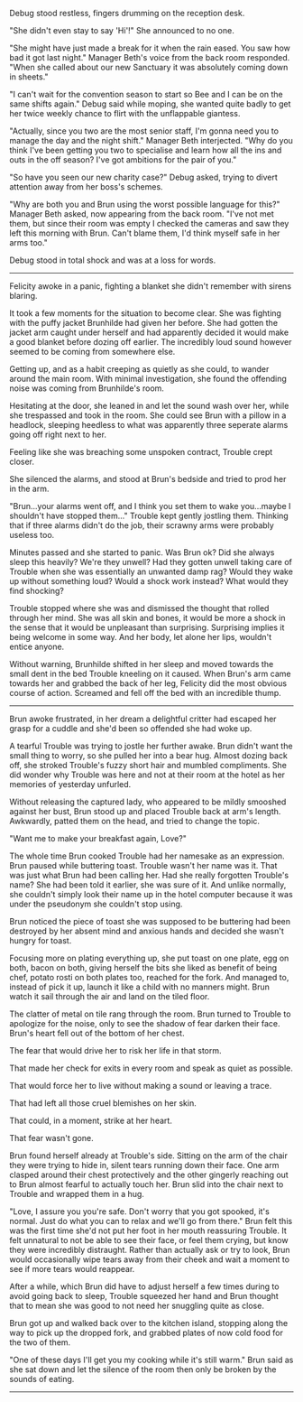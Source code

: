 Debug stood restless, fingers drumming on the reception desk.

"She didn't even stay to say 'Hi'!" She announced to no one.

"She might have just made a break for it when the rain eased. You saw how bad it got last night." Manager Beth's voice from the back room responded. "When she called about our new Sanctuary it was absolutely coming down in sheets."

"I can't wait for the convention season to start so Bee and I can be on the same shifts again." Debug said while moping, she wanted quite badly to get her twice weekly chance to flirt with the unflappable giantess.

"Actually, since you two are the most senior staff, I'm gonna need you to manage the day and the night shift." Manager Beth interjected. "Why do you think I've been getting you two to specialise and learn how all the ins and outs in the off season? I've got ambitions for the pair of you."

"So have you seen our new charity case?" Debug asked, trying to divert attention away from her boss's schemes. 

"Why are both you and Brun using the worst possible language for this?" Manager Beth asked, now appearing from the back room. "I've not met them, but since their room was empty I checked the cameras and saw they left this morning with Brun. Can't blame them, I'd think myself safe in her arms too."

Debug stood in total shock and was at a loss for words.

***

Felicity awoke in a panic, fighting a blanket she didn't remember with sirens blaring.

It took a few moments for the situation to become clear. She was fighting with the puffy jacket Brunhilde had given her before. She had gotten the jacket arm caught under herself and had apparently decided it would make a good blanket before dozing off earlier. The incredibly loud sound however seemed to be coming from somewhere else.

Getting up, and as a habit creeping as quietly as she could, to wander around the main room. With minimal investigation, she found the offending noise was coming from Brunhilde's room.

Hesitating at the door, she leaned in and let the sound wash over her, while she trespassed and took in the room. She could see Brun with a pillow in a headlock, sleeping heedless to what was apparently three seperate alarms going off right next to her. 

Feeling like she was breaching some unspoken contract, Trouble crept closer.

She silenced the alarms, and stood at Brun's bedside and tried to prod her in the arm.

"Brun...your alarms went off, and I think you set them to wake you...maybe I shouldn't have stopped them..." Trouble kept gently jostling them. Thinking that if three alarms didn't do the job, their scrawny arms were probably useless too.

Minutes passed and she started to panic. Was Brun ok? Did she always sleep this heavily? We're they unwell? Had they gotten unwell taking care of Trouble when she was essentially an unwanted damp rag? Would they wake up without something loud? Would a shock work instead? What would they find shocking?

Trouble stopped where she was and dismissed the thought that rolled through her mind. She was all skin and bones, it would be more a shock in the sense that it would be unpleasant than surprising. Surprising implies it being welcome in some way. And her body, let alone her lips, wouldn't entice anyone.

Without warning, Brunhilde shifted in her sleep and moved towards the small dent in the bed Trouble kneeling on it caused. When Brun's arm came towards her and grabbed the back of her leg, Felicity did the most obvious course of action. Screamed and fell off the bed with an incredible thump.

*** 

Brun awoke frustrated, in her dream a delightful critter had escaped her grasp for a cuddle and she'd been so offended she had woke up.

A tearful Trouble was trying to jostle her further awake. Brun didn't want the small thing to worry, so she pulled her into a bear hug. Almost dozing back off, she stroked Trouble's fuzzy short hair and mumbled compliments. She did wonder why Trouble was here and not at their room at the hotel as her memories of yesterday unfurled.

Without releasing the captured lady, who appeared to be mildly smooshed against her bust, Brun stood up and placed Trouble back at arm's length. Awkwardly, patted them on the head, and tried to change the topic.

"Want me to make your breakfast again, Love?"

The whole time Brun cooked Trouble had her namesake as an expression. Brun paused while buttering toast. Trouble wasn't her name was it. That was just what Brun had been calling her. Had she really forgotten Trouble's name? She had been told it earlier, she was sure of it. And unlike normally, she couldn't simply look their name up in the hotel computer because it was under the pseudonym she couldn't stop using.

Brun noticed the piece of toast she was supposed to be buttering had been destroyed by her absent mind and anxious hands and decided she wasn't hungry for toast. 

Focusing more on plating everything up, she put toast on one plate, egg on both, bacon on both, giving herself the bits she liked as benefit of being chef, potato rosti on both plates too, reached for the fork. And managed to, instead of pick it up, launch it like a child with no manners might. Brun watch it sail through the air and land on the tiled floor.

The clatter of metal on tile rang through the room. Brun turned to Trouble to apologize for the noise, only to see the shadow of fear darken their face. Brun's heart fell out of the bottom of her chest. 

The fear that would drive her to risk her life in that storm.

That made her check for exits in every room and speak as quiet as possible.

That would force her to live without making a sound or leaving a trace.

That had left all those cruel blemishes on her skin.

That could, in a moment, strike at her heart.

That fear wasn't gone.

Brun found herself already at Trouble's side. Sitting on the arm of the chair they were trying to hide in, silent tears running down their face. One arm clasped around their chest protectively and the other gingerly reaching out to Brun almost fearful to actually touch her. Brun slid into the chair next to Trouble and wrapped them in a hug. 

"Love, I assure you you're safe. Don't worry that you got spooked, it's normal. Just do what you can to relax and we'll go from there." Brun felt this was the first time she'd not put her foot in her mouth reassuring Trouble. It felt unnatural to not be able to see their face, or feel them crying, but know they were incredibly distraught. Rather than actually ask or try to look, Brun would occasionally wipe tears away from their cheek and wait a moment to see if more tears would reappear. 

After a while, which Brun did have to adjust herself a few times during to avoid going back to sleep, Trouble squeezed her hand and Brun thought that to mean she was good to not need her snuggling quite as close.

Brun got up and walked back over to the kitchen island, stopping along the way to pick up the dropped fork, and grabbed plates of now cold food for the two of them.

"One of these days I'll get you my cooking while it's still warm." Brun said as she sat down and let the silence of the room then only be broken by the sounds of eating.

***


